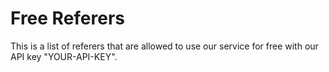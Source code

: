 # Free Referers

This is a list of referers that are allowed to use our service for free with our API key "YOUR-API-KEY".